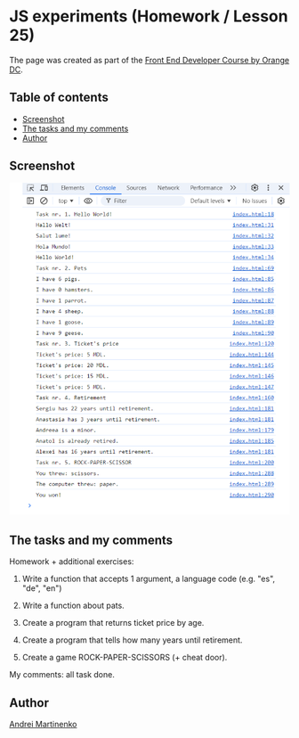 # JS experiments (Homework / Lesson 25)

The page was created as part of the [Front End Developer Course by Orange DC](https://digitalcenter.orange.md/).

## Table of contents
- [Screenshot](#screenshot)
- [The tasks and my comments](#the-tasks-and-my-comments)
- [Author](#author)

## Screenshot

![](./image/screenshot.png)

## The tasks and my comments

Homework + additional exercises:

1. Write a function that accepts 1 argument, a language code (e.g. "es", "de", "en")

2. Write a function about pats.  

3. Create a program that returns ticket price by age.

4. Create a program that tells how many years until retirement.

5. Create a game ROCK-PAPER-SCISSORS (+ cheat door).


My comments: all task done. 

## Author

[Andrei Martinenko](https://github.com/AxinitM)
